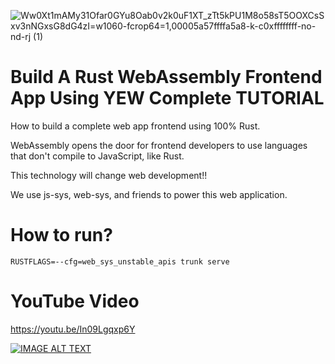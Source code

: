 ![Ww0Xt1mAMy31Ofar0GYu8Oab0v2k0uF1XT_zTt5kPU1M8o58sT5OOXCsSxv3nNGxsG8dG4zI=w1060-fcrop64=1,00005a57ffffa5a8-k-c0xffffffff-no-nd-rj (1)](https://user-images.githubusercontent.com/1176339/155262320-ce1406f0-d35d-418e-a8b9-60b928cceeb2.jpeg)


# Build A Rust WebAssembly Frontend App Using YEW Complete TUTORIAL

How to build a complete web app frontend using 100% Rust.

WebAssembly opens the door for frontend developers to use languages that don't compile to JavaScript, like Rust.

This technology will change web development!!

We use js-sys, web-sys, and friends to power this web application.

# How to run?

```
RUSTFLAGS=--cfg=web_sys_unstable_apis trunk serve
```

# YouTube Video

https://youtu.be/In09Lgqxp6Y

[![IMAGE ALT TEXT](http://img.youtube.com/vi/In09Lgqxp6Y/maxresdefault.jpg)](https://www.youtube.com/watch?v=In09Lgqxp6Y "YouTube video")
